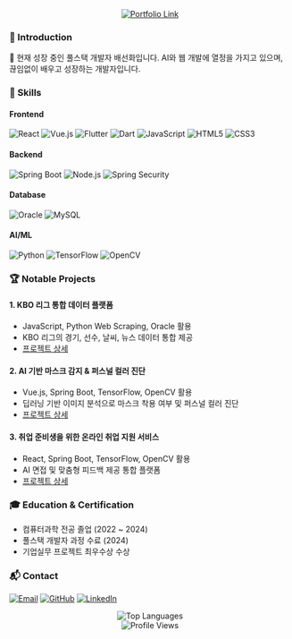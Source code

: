 <div align="center">
    <a href="https://bae-sunny.github.io/" target="_blank">
        <img src="https://img.shields.io/badge/MY%20PORTFOLIO-Click%20Here-9cf?style=for-the-badge&logo=github&logoColor=white" alt="Portfolio Link">
    </a>
</div>

### 👋 Introduction
🌱 현재 성장 중인 풀스택 개발자 배선화입니다. AI와 웹 개발에 열정을 가지고 있으며, 끊임없이 배우고 성장하는 개발자입니다.

### 🚀 Skills
#### Frontend
![React](https://img.shields.io/badge/React-61DAFB?style=flat-square&logo=react&logoColor=white)
![Vue.js](https://img.shields.io/badge/Vue.js-4FC08D?style=flat-square&logo=vuedotjs&logoColor=white)
![Flutter](https://img.shields.io/badge/Flutter-02569B?style=flat-square&logo=flutter&logoColor=white)
![Dart](https://img.shields.io/badge/Dart-0175C2?style=flat-square&logo=dart&logoColor=white)
![JavaScript](https://img.shields.io/badge/JavaScript-F7DF1E?style=flat-square&logo=javascript&logoColor=black)
![HTML5](https://img.shields.io/badge/HTML5-E34F26?style=flat-square&logo=html5&logoColor=white)
![CSS3](https://img.shields.io/badge/CSS3-1572B6?style=flat-square&logo=css3&logoColor=white)

#### Backend
![Spring Boot](https://img.shields.io/badge/Spring%20Boot-6DB33F?style=flat-square&logo=springboot&logoColor=white)
![Node.js](https://img.shields.io/badge/Node.js-339933?style=flat-square&logo=nodedotjs&logoColor=white)
![Spring Security](https://img.shields.io/badge/Spring%20Security-6DB33F?style=flat-square&logo=springsecurity&logoColor=white)

#### Database
![Oracle](https://img.shields.io/badge/Oracle-F80000?style=flat-square&logo=oracle&logoColor=white)
![MySQL](https://img.shields.io/badge/MySQL-4479A1?style=flat-square&logo=mysql&logoColor=white)

#### AI/ML
![Python](https://img.shields.io/badge/Python-3776AB?style=flat-square&logo=python&logoColor=white)
![TensorFlow](https://img.shields.io/badge/TensorFlow-FF6F00?style=flat-square&logo=tensorflow&logoColor=white)
![OpenCV](https://img.shields.io/badge/OpenCV-5C3EE8?style=flat-square&logo=opencv&logoColor=white)

### 🏆 Notable Projects
#### 1. KBO 리그 통합 데이터 플랫폼
- JavaScript, Python Web Scraping, Oracle 활용
- KBO 리그의 경기, 선수, 날씨, 뉴스 데이터 통합 제공
- [프로젝트 상세](https://scandalous-lady-ca4.notion.site/4818ecc4ff1a4744b10b00b0b6f0a9a3?pvs=4)

#### 2. AI 기반 마스크 감지 & 퍼스널 컬러 진단
- Vue.js, Spring Boot, TensorFlow, OpenCV 활용
- 딥러닝 기반 이미지 분석으로 마스크 착용 여부 및 퍼스널 컬러 진단
- [프로젝트 상세](https://scandalous-lady-ca4.notion.site/AI-c8520be1e0a44c8b82c79be1d9e3c346?pvs=4)

#### 3. 취업 준비생을 위한 온라인 취업 지원 서비스
- React, Spring Boot, TensorFlow, OpenCV 활용
- AI 면접 및 맞춤형 피드백 제공 통합 플랫폼
- [프로젝트 상세](https://scandalous-lady-ca4.notion.site/e638492c79bc423eadad200877af0c9d?pvs=4)

### 🎓 Education & Certification
- 컴퓨터과학 전공 졸업 (2022 ~ 2024)
- 풀스택 개발자 과정 수료 (2024)
- 기업실무 프로젝트 최우수상 수상

### 📬 Contact
[![Email](https://img.shields.io/badge/Email-D14836?style=flat-square&logo=gmail&logoColor=white)](mailto:bshwa0563@gmail.com)
[![GitHub](https://img.shields.io/badge/GitHub-181717?style=flat-square&logo=github&logoColor=white)](https://github.com/Bae-Sunny)
[![LinkedIn](https://img.shields.io/badge/LinkedIn-0077B5?style=flat-square&logo=linkedin&logoColor=white)](https://linkedin.com/)

<div align="center">
    <img src="https://github-readme-stats.vercel.app/api/top-langs/?username=bae-sunny&layout=compact&theme=dracula" alt="Top Languages"/>
</div>

<div align="center">
    <img src="https://hits.seeyoufarm.com/api/count/incr/badge.svg?url=https%3A%2F%2Fgithub.com%2Fbae-sunny&count_bg=%2379C83D&title_bg=%23555555&icon=&icon_color=%23E7E7E7&title=Profile%20Views&edge_flat=false" alt="Profile Views"/>
</div>
